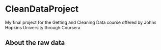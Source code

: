 # CleanDataProject
My final project for the Getting and Cleaning Data course offered by Johns Hopkins University through Coursera

## About the raw data

